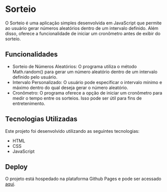 # Sorteio

O Sorteio é uma aplicação simples desenvolvida em JavaScript que permite ao usuário gerar números aleatórios dentro de um intervalo definido. Além disso, oferece a funcionalidade de iniciar um cronômetro antes de exibir do sorteio.

## Funcionalidades

- Sorteio de Números Aleatórios: O programa utiliza o método Math.random() para gerar um número aleatório dentro de um intervalo definido pelo usuário.
- Intervalo Personalizado: O usuário pode especificar o intervalo mínimo e máximo dentro do qual deseja gerar o número aleatório.
- Cronômetro: O programa oferece a opção de iniciar um cronômetro para medir o tempo entre os sorteios. Isso pode ser útil para fins de entretenimento.

## Tecnologias Utilizadas

Este projeto foi desenvolvido utilizando as seguintes tecnologias:

- HTML
- CSS
- JavaScript

## Deploy

O projeto está hospedado na plataforma Github Pages e pode ser acessado [aqui]().
